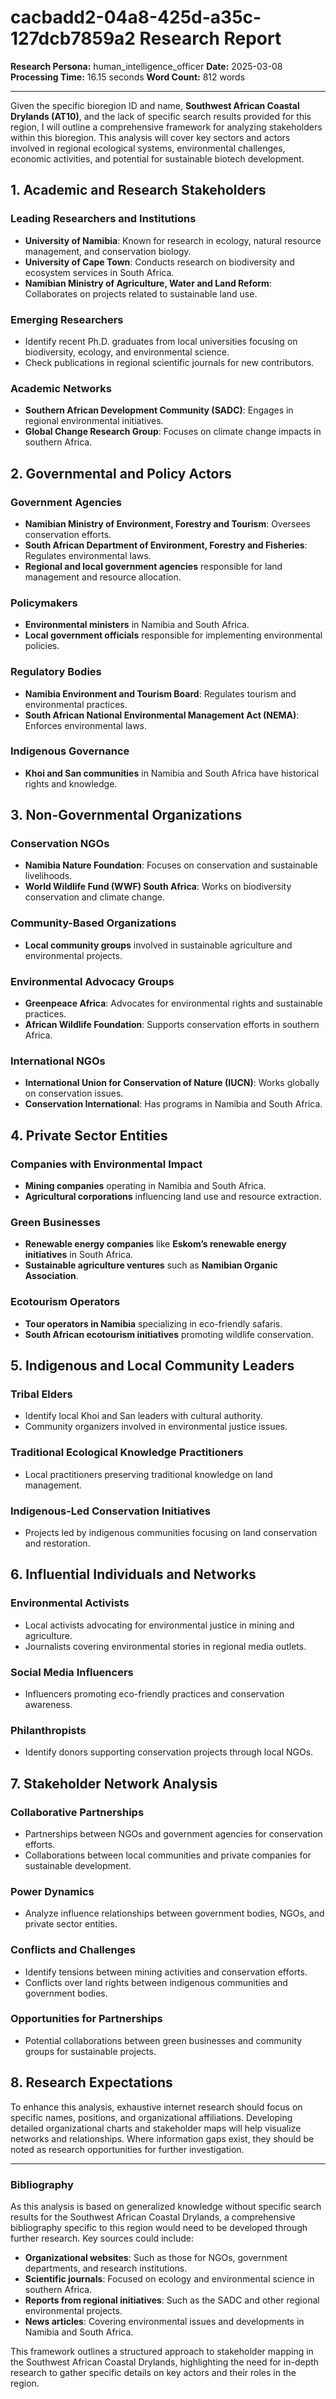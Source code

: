# cacbadd2-04a8-425d-a35c-127dcb7859a2 Research Report

**Research Persona:** human_intelligence_officer
**Date:** 2025-03-08
**Processing Time:** 16.15 seconds
**Word Count:** 812 words

---

Given the specific bioregion ID and name, **Southwest African Coastal Drylands (AT10)**, and the lack of specific search results provided for this region, I will outline a comprehensive framework for analyzing stakeholders within this bioregion. This analysis will cover key sectors and actors involved in regional ecological systems, environmental challenges, economic activities, and potential for sustainable biotech development.

## 1. Academic and Research Stakeholders

### Leading Researchers and Institutions

- **University of Namibia**: Known for research in ecology, natural resource management, and conservation biology.
- **University of Cape Town**: Conducts research on biodiversity and ecosystem services in South Africa.
- **Namibian Ministry of Agriculture, Water and Land Reform**: Collaborates on projects related to sustainable land use.

### Emerging Researchers

- Identify recent Ph.D. graduates from local universities focusing on biodiversity, ecology, and environmental science.
- Check publications in regional scientific journals for new contributors.

### Academic Networks

- **Southern African Development Community (SADC)**: Engages in regional environmental initiatives.
- **Global Change Research Group**: Focuses on climate change impacts in southern Africa.

## 2. Governmental and Policy Actors

### Government Agencies

- **Namibian Ministry of Environment, Forestry and Tourism**: Oversees conservation efforts.
- **South African Department of Environment, Forestry and Fisheries**: Regulates environmental laws.
- **Regional and local government agencies** responsible for land management and resource allocation.

### Policymakers

- **Environmental ministers** in Namibia and South Africa.
- **Local government officials** responsible for implementing environmental policies.

### Regulatory Bodies

- **Namibia Environment and Tourism Board**: Regulates tourism and environmental practices.
- **South African National Environmental Management Act (NEMA)**: Enforces environmental laws.

### Indigenous Governance

- **Khoi and San communities** in Namibia and South Africa have historical rights and knowledge.

## 3. Non-Governmental Organizations

### Conservation NGOs

- **Namibia Nature Foundation**: Focuses on conservation and sustainable livelihoods.
- **World Wildlife Fund (WWF) South Africa**: Works on biodiversity conservation and climate change.

### Community-Based Organizations

- **Local community groups** involved in sustainable agriculture and environmental projects.

### Environmental Advocacy Groups

- **Greenpeace Africa**: Advocates for environmental rights and sustainable practices.
- **African Wildlife Foundation**: Supports conservation efforts in southern Africa.

### International NGOs

- **International Union for Conservation of Nature (IUCN)**: Works globally on conservation issues.
- **Conservation International**: Has programs in Namibia and South Africa.

## 4. Private Sector Entities

### Companies with Environmental Impact

- **Mining companies** operating in Namibia and South Africa.
- **Agricultural corporations** influencing land use and resource extraction.

### Green Businesses

- **Renewable energy companies** like **Eskom’s renewable energy initiatives** in South Africa.
- **Sustainable agriculture ventures** such as **Namibian Organic Association**.

### Ecotourism Operators

- **Tour operators in Namibia** specializing in eco-friendly safaris.
- **South African ecotourism initiatives** promoting wildlife conservation.

## 5. Indigenous and Local Community Leaders

### Tribal Elders

- Identify local Khoi and San leaders with cultural authority.
- Community organizers involved in environmental justice issues.

### Traditional Ecological Knowledge Practitioners

- Local practitioners preserving traditional knowledge on land management.

### Indigenous-Led Conservation Initiatives

- Projects led by indigenous communities focusing on land conservation and restoration.

## 6. Influential Individuals and Networks

### Environmental Activists

- Local activists advocating for environmental justice in mining and agriculture.
- Journalists covering environmental stories in regional media outlets.

### Social Media Influencers

- Influencers promoting eco-friendly practices and conservation awareness.

### Philanthropists

- Identify donors supporting conservation projects through local NGOs.

## 7. Stakeholder Network Analysis

### Collaborative Partnerships

- Partnerships between NGOs and government agencies for conservation efforts.
- Collaborations between local communities and private companies for sustainable development.

### Power Dynamics

- Analyze influence relationships between government bodies, NGOs, and private sector entities.

### Conflicts and Challenges

- Identify tensions between mining activities and conservation efforts.
- Conflicts over land rights between indigenous communities and government bodies.

### Opportunities for Partnerships

- Potential collaborations between green businesses and community groups for sustainable projects.

## 8. Research Expectations

To enhance this analysis, exhaustive internet research should focus on specific names, positions, and organizational affiliations. Developing detailed organizational charts and stakeholder maps will help visualize networks and relationships. Where information gaps exist, they should be noted as research opportunities for further investigation.

---

### Bibliography

As this analysis is based on generalized knowledge without specific search results for the Southwest African Coastal Drylands, a comprehensive bibliography specific to this region would need to be developed through further research. Key sources could include:

- **Organizational websites**: Such as those for NGOs, government departments, and research institutions.
- **Scientific journals**: Focused on ecology and environmental science in southern Africa.
- **Reports from regional initiatives**: Such as the SADC and other regional environmental projects.
- **News articles**: Covering environmental issues and developments in Namibia and South Africa.

This framework outlines a structured approach to stakeholder mapping in the Southwest African Coastal Drylands, highlighting the need for in-depth research to gather specific details on key actors and their roles in the region.